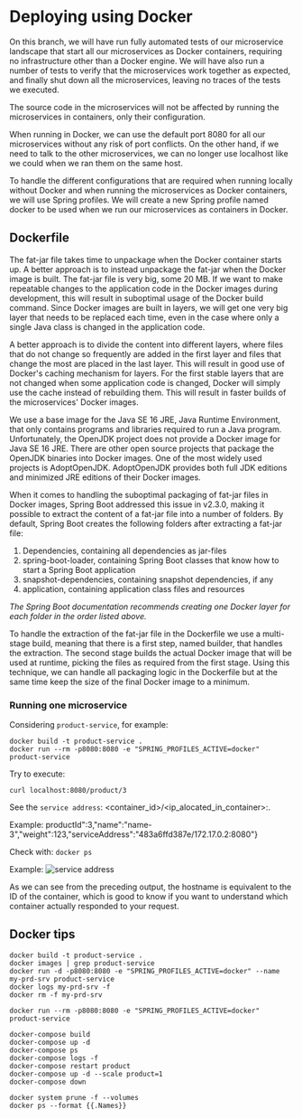 # Deploying using Docker

On this branch, we will have run fully automated tests of our microservice 
landscape that start all our microservices as Docker containers, requiring 
no infrastructure other than a Docker engine. We will have also run a number 
of tests to verify that the microservices work together as expected, and 
finally shut down all the microservices, leaving no traces of the tests we 
executed.

The source code in the microservices will not be affected by running the 
microservices in containers, only their configuration.

When running in Docker, we can use the default port 8080 for all our 
microservices without any risk of port conflicts. On the other hand, 
if we need to talk to the other microservices, we can no longer use 
localhost like we could when we ran them on the same host.

To handle the different configurations that are required when running 
locally without Docker and when running the microservices as Docker 
containers, we will use Spring profiles.
We will create a new Spring profile named docker to be used when we 
run our microservices as containers in Docker.

## Dockerfile

The fat-jar file takes time to unpackage when the Docker container starts up. 
A better approach is to instead unpackage the fat-jar when the Docker image 
is built.
The fat-jar file is very big, some 20 MB. If we want to make repeatable 
changes to the application code in the Docker images during development, 
this will result in suboptimal usage of the Docker build command. Since Docker 
images are built in layers, we will get one very big layer that needs to be 
replaced each time, even in the case where only a single Java class is changed
in the application code.

A better approach is to divide the content into different layers, where 
files that do not change so frequently are added in the first layer and 
files that change the most are placed in the last layer. This will result in 
good use of Docker's caching mechanism for layers. For the first stable layers 
that are not changed when some application code is changed, Docker will simply 
use the cache instead of rebuilding them. This will result in faster builds 
of the microservices' Docker images.

We use a base image for the Java SE 16 JRE, Java Runtime Environment, that 
only contains programs and libraries required to run a Java program. 
Unfortunately, the OpenJDK project does not provide a Docker image for Java 
SE 16 JRE.
There are other open source projects that package the OpenJDK binaries into 
Docker images. One of the most widely used projects is AdoptOpenJDK.
AdoptOpenJDK provides both full JDK editions and minimized JRE editions of 
their Docker images.

When it comes to handling the suboptimal packaging of fat-jar files in Docker 
images, Spring Boot addressed this issue in v2.3.0, making it possible to 
extract the content of a fat-jar file into a number of folders. By default, 
Spring Boot creates the following folders after extracting a fat-jar file:

1. Dependencies, containing all dependencies as jar-files
2. spring-boot-loader, containing Spring Boot classes that know how to start 
a Spring Boot application
3. snapshot-dependencies, containing snapshot dependencies, if any
4. application, containing application class files and resources

*The Spring Boot documentation recommends creating one Docker layer for each 
folder in the order listed above.*

To handle the extraction of the fat-jar file in the Dockerfile we use a 
multi-stage build, meaning that there is a first step, named builder, that 
handles the extraction. The second stage builds the actual Docker image that 
will be used at runtime, picking the files as required from the first stage. 
Using this technique, we can handle all packaging logic in the Dockerfile but 
at the same time keep the size of the final Docker image to a minimum.

### Running one microservice

Considering ```product-service```, for example:

```
docker build -t product-service .
docker run --rm -p8080:8080 -e "SPRING_PROFILES_ACTIVE=docker" product-service
```

Try to execute:

```curl localhost:8080/product/3```

See the ```service address```: <container_id>/<ip_alocated_in_container>:<port>.

Example:
productId":3,"name":"name-3","weight":123,"serviceAddress":"483a6ffd387e/172.17.0.2:8080"}

Check with: ```docker ps```

Example: 
![service address](z_md/id_container_docker_build.png)

As we can see from the preceding output, the hostname is equivalent to the ID of the container, 
which is good to know if you want to understand which container actually responded to your request.

## Docker tips

```
docker build -t product-service .
docker images | grep product-service
docker run -d -p8080:8080 -e "SPRING_PROFILES_ACTIVE=docker" --name my-prd-srv product-service
docker logs my-prd-srv -f
docker rm -f my-prd-srv

docker run --rm -p8080:8080 -e "SPRING_PROFILES_ACTIVE=docker" product-service

docker-compose build
docker-compose up -d
docker-compose ps
docker-compose logs -f
docker-compose restart product
docker-compose up -d --scale product=1
docker-compose down

docker system prune -f --volumes
docker ps --format {{.Names}}
```